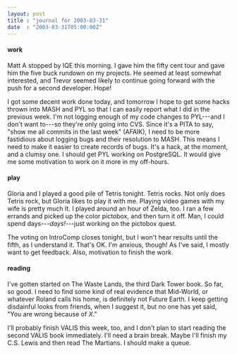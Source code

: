 ```yaml
---
layout: post
title : "journal for 2003-03-31"
date  : "2003-03-31T05:00:00Z"
---
```

<h4>work</h4>Matt A stopped by IQE this morning.  I gave him the fifty cent tour and gave him the five buck rundown on my projects.  He seemed at least somewhat interested, and Trevor seemed likely to continue going forward with the push for a second developer.  Hope!

I got some decent work done today, and tomorrow I hope to get some hacks thrown into MASH and PYL so that I can easily report what I did in the previous week. I'm not logging enough of my code changes to PYL---and I don't want to---so they're only going into CVS.  Since it's a PITA to say, "show me all commits in the last week" (AFAIK), I need to be more fastidious about logging bugs and their resolution to MASH.  This means I need to make it easier to create records of bugs.  It's a hack, at the moment, and a clumsy one.  I should get PYL working on PostgreSQL.  It would give me some motivation to work on it more in my off-hours.<h4>play</h4>Gloria and I played a good pile of Tetris tonight.  Tetris rocks.  Not only does Tetris rock, but Gloria likes to play it with me.  Playing video games with my wife is pretty much It.  I played around an hour of Zelda, too.  I ran a few errands and picked up the color pictobox, and then turn it off.  Man, I could spend days---<em>days!</em>---just working on the pictobox quest.

The voting on IntroComp closes tonight, but I won't hear results until the fifth, as I understand it.  That's OK.  I'm anxious, though!  As I've said, I mostly want to get feedback.  Also, motivation to finish the work.<h4>reading</h4>I've gotten started on The Waste Lands, the third Dark Tower book.  So far, so good.  I need to find some kind of real evidence that Mid-World, or whatever Roland calls his home, is definitely not Future Earth.  I keep getting disdainful looks from friends, when I suggest it, but no one has yet said, "You are wrong because of <em>X</em>."

I'll probably finish VALIS this week, too, and I don't plan to start reading the second VALIS book immediately.  I'll need a brain break.  Maybe I'll finish my C.S. Lewis and then read The Martians.  I should make a queue.

